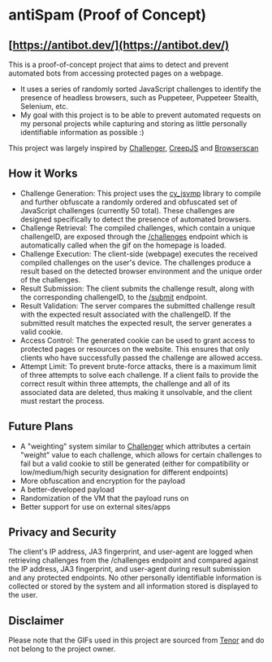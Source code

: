 # antiSpam (Proof of Concept)
## [https://antibot.dev/](https://antibot.dev/)

This is a proof-of-concept project that aims to detect and prevent automated bots from accessing protected pages on a webpage. 
* It uses a series of randomly sorted JavaScript challenges to identify the presence of headless browsers, such as Puppeteer, Puppeteer Stealth, Selenium, etc.
* My goal with this project is to be able to prevent automated requests on my personal projects while capturing and storing as little personally identifiable information as possible :)

This project was largely inspired by [Challenger](https://github.com/wwhtrbbtt/Challenger), [CreepJS](https://abrahamjuliot.github.io/creepjs/) and [Browserscan](https://www.browserscan.net/en)

## How it Works
- Challenge Generation: This project uses the [cy_jsvmp](https://github.com/2833844911/cy_jsvmp) library to compile and further obfuscate a randomly ordered and obfuscated set of JavaScript challenges (currently 50 total). These challenges are designed specifically to detect the presence of automated browsers.
- Challenge Retrieval: The compiled challenges, which contain a unique challengeID, are exposed through the [/challenges](https://antibot.fly.dev/challenges) endpoint which is automatically called when the gif on the homepage is loaded.
- Challenge Execution: The client-side (webpage) executes the received compiled challenges on the user's device. The challenges produce a result based on the detected browser environment and the unique order of the challenges.
- Result Submission: The client submits the challenge result, along with the corresponding challengeID, to the [/submit](https://antibot.fly.dev/submit) endpoint.
- Result Validation: The server compares the submitted challenge result with the expected result associated with the challengeID. If the submitted result matches the expected result, the server generates a valid cookie.
- Access Control: The generated cookie can be used to grant access to protected pages or resources on the website. This ensures that only clients who have successfully passed the challenge are allowed access.
- Attempt Limit: To prevent brute-force attacks, there is a maximum limit of three attempts to solve each challenge. If a client fails to provide the correct result within three attempts, the challenge and all of its associated data are deleted, thus making it unsolvable, and the client must restart the process.

## Future Plans 
- A "weighting" system similar to [Challenger](https://github.com/wwhtrbbtt/Challenger) which attributes a certain "weight" value to each challenge, which allows for certain challenges to fail but a valid cookie to still be generated (either for compatibility or low/medium/high security designation for different endpoints)
- More obfuscation and encryption for the payload
- A better-developed payload
- Randomization of the VM that the payload runs on
- Better support for use on external sites/apps

## Privacy and Security
The client's IP address, JA3 fingerprint, and user-agent are logged when retrieving challenges from the /challenges endpoint and compared against the IP address, JA3 fingerprint, and user-agent during result submission and any protected endpoints.
No other personally identifiable information is collected or stored by the system and all information stored is displayed to the user.

## Disclaimer
Please note that the GIFs used in this project are sourced from [Tenor](https://tenor.com/) and do not belong to the project owner.
